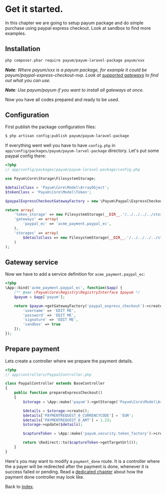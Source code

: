 # Get it started.

In this chapter we are going to setup payum package and do simple purchase using paypal express checkout. 
Look at sandbox to find more examples.

## Installation

```bash
php composer.phar require payum/payum-laravel-package payum/xxx
```

_**Note**: Where payum/xxx is a payum package, for example it could be payum/paypal-express-checkout-nvp. Look at [supported gateways](https://github.com/Payum/Core/blob/master/Resources/docs/supported-gateways.md) to find out what you can use._

_**Note**: Use payum/payum if you want to install all gateways at once._

Now you have all codes prepared and ready to be used.

## Configuration

First publish the package configuration files:

```bash
$ php artisan config:publish payum/payum-laravel-package
```

If everything went well you have to have `config.php` in `app/config/packages/payum/payum-larvel-package` directory. 
Let's put some paypal config there:

```php
<?php
// app/config/packages/payum/payum-laravel-package/config.php

use Payum\Core\Storage\FilesystemStorage;

$detailsClass = 'Payum\Core\Model\ArrayObject';
$tokenClass = 'Payum\Core\Model\Token';

$paypalExpressCheckoutGatewayFactory = new \Payum\Paypal\ExpressCheckout\Nvp\PaypalExpressCheckoutGatewayFactory();

return array(
    'token_storage' => new FilesystemStorage(__DIR__.'/../../../../storage/payments', $tokenClass, 'hash'),
    'gateways' => array(
        'paypal_ec' => 'acme_payment.paypal_ec',
    ),
    'storages' => array(
        $detailsClass => new FilesystemStorage(__DIR__.'/../../../../storage/payments', $detailsClass),
    )
);
```

## Gateway service

Now we have to add a service definition for `acme_payment.paypal_ec`:

```php
<?php
\App::bind('acme_payment.paypal_ec', function($app) {
    /** @var \Payum\Core\Registry\RegistryInterface $payum */
    $payum = $app['payum'];

    return $payum->getGatewayFactory('paypal_express_checkout')->create([
        'username' => 'EDIT ME',
        'password' => 'EDIT ME',
        'signature' => 'EDIT ME',
        'sandbox' => true
    ]);
});
```

## Prepare payment

Lets create a controller where we prepare the payment details.

```php
<?php
// app/controllers/PaypalController.php

class PaypalController extends BaseController
{
	public function prepareExpressCheckout()
	{
        $storage = \App::make('payum')->getStorage('Payum\Core\Model\ArrayObject');

        $details = $storage->create();
        $details['PAYMENTREQUEST_0_CURRENCYCODE'] = 'EUR';
        $details['PAYMENTREQUEST_0_AMT'] = 1.23;
        $storage->update($details);

        $captureToken = \App::make('payum.security.token_factory')->createCaptureToken('paypal_ec', $details, 'payment_done');

        return \Redirect::to($captureToken->getTargetUrl());
	}
}
```

Here's you may want to modify a `payment_done` route. 
It is a controller where the a payer will be redirected after the payment is done, whenever it is success failed or pending. 
Read a [dedicated chapter](payment_done_controller.md) about how the payment done controller may look like.

Back to [index](index.md).
